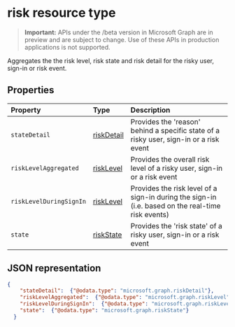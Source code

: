 # risk resource type

> **Important:** APIs under the /beta version in Microsoft Graph are in preview and are subject to change. Use of these APIs in production applications is not supported.

Aggregates the the risk level, risk state and risk detail for the risky user, sign-in or risk event.

## Properties

| Property   | Type|Description|
|:---------------|:--------|:----------|
|`stateDetail`|[riskDetail](../api/riskyusers_riskdetail.md)|Provides the 'reason' behind a specific state of a risky user, sign-in or a risk event|
|`riskLevelAggregated`|[riskLevel](../api/riskyusers_riskLevel.md)|Provides the overall risk level of a risky user, sign-in or a risk event|
|`riskLevelDuringSignIn`|[riskLevel](../api/riskyusers_riskLevel.md)|Provides the risk level of a sign-in during the sign-in (i.e. based on the real-time risk events) |
|`state`|[riskState](../api/riskyusers_riskstate.md)|Provides the 'risk state' of a risky user, sign-in or a risk event |

## JSON representation

<!-- {
  "blockType": "resource",
  "optionalProperties": [

  ],
  "@odata.type": "microsoft.graph.identityRiskEvent"
}-->

```json
{
    "stateDetail":  {"@odata.type": "microsoft.graph.riskDetail"},
    "riskLevelAggregated":  {"@odata.type": "microsoft.graph.riskLevel"},
    "riskLevelDuringSignIn":  {"@odata.type": "microsoft.graph.riskLevel"},
    "state":  {"@odata.type": "microsoft.graph.riskState"}
  }
  ```

<!-- uuid: 8fcb5dbc-d5aa-4681-8e31-b001d5168d79
2015-10-25 14:57:30 UTC -->
<!-- {
  "type": "#page.annotation",
  "description": "identityRiskEvent resource",
  "keywords": "",
  "section": "documentation",
  "tocPath": ""
}-->
